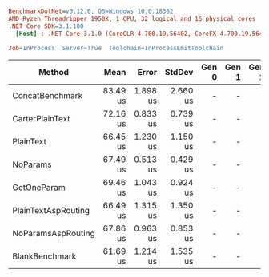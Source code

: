 ``` ini

BenchmarkDotNet=v0.12.0, OS=Windows 10.0.18362
AMD Ryzen Threadripper 1950X, 1 CPU, 32 logical and 16 physical cores
.NET Core SDK=3.1.100
  [Host] : .NET Core 3.1.0 (CoreCLR 4.700.19.56402, CoreFX 4.700.19.56404), X64 RyuJIT

Job=InProcess  Server=True  Toolchain=InProcessEmitToolchain  

```
|              Method |     Mean |    Error |   StdDev | Gen 0 | Gen 1 | Gen 2 | Allocated |
|-------------------- |---------:|---------:|---------:|------:|------:|------:|----------:|
|     ConcatBenchmark | 83.49 us | 1.898 us | 2.660 us |     - |     - |     - |   12.6 KB |
|     CarterPlainText | 72.16 us | 0.833 us | 0.739 us |     - |     - |     - |  12.59 KB |
|           PlainText | 66.45 us | 1.230 us | 1.150 us |     - |     - |     - |   10.5 KB |
|            NoParams | 67.49 us | 0.513 us | 0.429 us |     - |     - |     - |  10.71 KB |
|         GetOneParam | 69.46 us | 1.043 us | 0.924 us |     - |     - |     - |  10.72 KB |
| PlainTextAspRouting | 66.49 us | 1.315 us | 1.350 us |     - |     - |     - |  10.47 KB |
|  NoParamsAspRouting | 67.86 us | 0.963 us | 0.853 us |     - |     - |     - |  10.56 KB |
|      BlankBenchmark | 61.69 us | 1.214 us | 1.535 us |     - |     - |     - |   9.76 KB |
